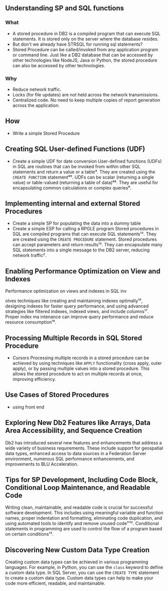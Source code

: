 ## Understanding SP and SQL functions
### What
- A stored procedure in DB2 is a compiled program that can execute SQL statements. It is stored only on the server where the database resides. 
- But don't we already have STRSQL for running sql statements?
- Stored Procedure can be called/invoked from any application program or command line. Just like a DB2 database that can be accessed by other technologies like NodeJS, Java or Python, the stored procedure can also be accessed by other technologies.

### Why
- Reduce network traffic.
- Locks (for file updates) are not held across the network transmissions.
- Centralized code. No need to keep multiple copies of report generation across the application.

## How
- Write a simple Stored Procedure

## Creating SQL User-defined Functions (UDF)
- Create a simple UDF for date conversion
User-defined functions (UDFs) in SQL are routines that can be invoked from within other SQL statements and return a value or a table⁴. They are created using the `CREATE FUNCTION` statement⁶⁹. UDFs can be scalar (returning a single value) or table-valued (returning a table of data)⁶⁸. They are useful for encapsulating common calculations or complex queries⁶.

## Implementing internal and external Stored Procedures
- Create a simple SP for populating the data into a dummy table
- Create a simple ESP for calling a RPGLE program
Stored procedures in SQL are compiled programs that can execute SQL statements¹². They are created using the `CREATE PROCEDURE` statement. Stored procedures can accept parameters and return results¹². They can encapsulate many SQL statements into a single message to the DB2 server, reducing network traffic².

## Enabling Performance Optimization on View and Indexes
Performance optimization on views and indexes in SQL inv

olves techniques like creating and maintaining indexes optimally¹⁵, designing indexes for faster query performance, and using advanced strategies like filtered indexes, indexed views, and include columns¹⁷. Proper index ma
intenance can improve query performance and reduce resource consumption¹⁵.

## Processing Multiple Records in SQL Stored Procedure
- Cursors
Processing multiple records in a stored procedure can be achieved by using techniques like `APPLY` functionality (cross apply, outer apply), or by passing multiple values into a stored procedure. This allows the stored procedure to act on multiple records at once, improving efficiency.
## Use Cases of Stored Procedures
- using front end
## Exploring New Db2 Features like Arrays, Data Area Accessibility, and Sequence Creation
Db2 has introduced several new features and enhancements that address a wide variety of business requirements. These include support for geospatial data types, enhanced access to data sources in a Federation Server environment, numerous SQL performance enhancements, and improvements to BLU Acceleration.

## Tips for SP Development, Including Code Block, Conditional Loop Maintenance, and Readable Code
Writing clean, maintainable, and readable code is crucial for successful software development. This includes using meaningful variable and function names, proper indentation and formatting, eliminating code duplication, and using automated tools to identify and remove unused code¹¹¹². Conditional statements in programming are used to control the flow of a program based on certain conditions¹³.

## Discovering New Custom Data Type Creation
Creating custom data types can be achieved in various programming languages. For example, in Python, you can use the `class` keyword to define a custom data type. In SQL Server, you can use the `CREATE TYPE` statement to create a custom data type. Custom data types can help to make your code more efficient, readable, and maintainable.
